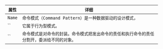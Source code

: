 |`属性`|`详细`|
|----|-----|
|`Name`|`命令模式（Command Pattern）是一种数据驱动的设计模式，`|
|``|`它属于行为型模式。`|
|``|`命令模式是对命令的封装。命令模式把发出命令的责任和执行命令的责任分割开，委派给不同的对象。`|
